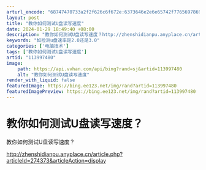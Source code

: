 ```yaml
---
arturl_encode: "68747470733a2f2f626c6f672e:6373646e2e6e65742f77656978696e5f34353038353138352f:61727469636c652f64657461696c732f313133393937343830"
layout: post
title: "教你如何测试U盘读写速度"
date: 2024-01-29 18:49:40 +08:00
description: "教你如何测试U盘读写速度？http://zhenshidianpu.anyplace.cn/arti"
keywords: "如检测u盘速率是2.0还是3.0"
categories: ['电脑技术']
tags: ['教你如何测试U盘读写速度']
artid: "113997480"
image:
    path: https://api.vvhan.com/api/bing?rand=sj&artid=113997480
    alt: "教你如何测试U盘读写速度"
render_with_liquid: false
featuredImage: https://bing.ee123.net/img/rand?artid=113997480
featuredImagePreview: https://bing.ee123.net/img/rand?artid=113997480
---
```


# 教你如何测试U盘读写速度？

教你如何测试U盘读写速度？
  
http://zhenshidianpu.anyplace.cn/article.php?articleId=274373&articleAction=display